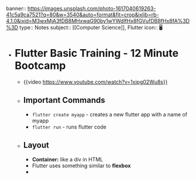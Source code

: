 banner:: https://images.unsplash.com/photo-1617040619263-41c5a9ca7521?q=80&w=3540&auto=format&fit=crop&ixlib=rb-4.1.0&ixid=M3wxMjA3fDB8MHxwaG90by1wYWdlfHx8fGVufDB8fHx8fA%3D%3D
type:: Notes
subject:: [[Computer Science]], Flutter
icon:: 🖥️

- # Flutter Basic Training - 12 Minute Bootcamp
	- {{video https://www.youtube.com/watch?v=1xipg02Wu8s}}
	- ## Important Commands
		- `flutter create myapp` - creates a new flutter app with a name of myapp
		- `flutter run` - runs flutter code
	- ## Layout
		- **Container:** like a div in HTML
		- Flutter uses something similar to **flexbox**
		-